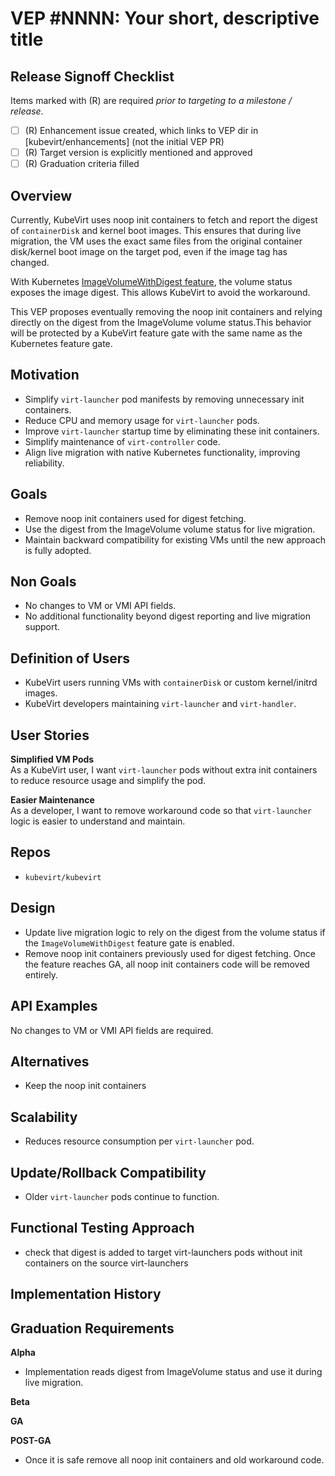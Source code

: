 # VEP #NNNN: Your short, descriptive title

## Release Signoff Checklist

Items marked with (R) are required *prior to targeting to a milestone / release*.

- [ ] (R) Enhancement issue created, which links to VEP dir in [kubevirt/enhancements] (not the initial VEP PR)
- [ ] (R) Target version is explicitly mentioned and approved
- [ ] (R) Graduation criteria filled

## Overview

Currently, KubeVirt uses noop init containers to fetch and report the digest of `containerDisk` and kernel boot images. This ensures that during live migration, the VM uses the exact same files from the original container disk/kernel boot image on the target pod, even if the image tag has changed.

With Kubernetes [ImageVolumeWithDigest feature](https://github.com/kubernetes/enhancements/issues/5365), the volume status exposes the image digest. This allows KubeVirt to avoid the workaround.

This VEP proposes eventually removing the noop init containers and relying directly on the digest from the ImageVolume volume status.This behavior will be protected by a KubeVirt feature gate with the same name as the Kubernetes feature gate.

## Motivation

- Simplify `virt-launcher` pod manifests by removing unnecessary init containers.
- Reduce CPU and memory usage for `virt-launcher` pods.
- Improve `virt-launcher` startup time by eliminating these init containers.
- Simplify maintenance of `virt-controller` code.
- Align live migration with native Kubernetes functionality, improving reliability.

## Goals

- Remove noop init containers used for digest fetching.
- Use the digest from the ImageVolume volume status for live migration.
- Maintain backward compatibility for existing VMs until the new approach is fully adopted.


## Non Goals

- No changes to VM or VMI API fields.
- No additional functionality beyond digest reporting and live migration support.

## Definition of Users

- KubeVirt users running VMs with `containerDisk` or custom kernel/initrd images.
- KubeVirt developers maintaining `virt-launcher` and `virt-handler`.

## User Stories


**Simplified VM Pods**  
As a KubeVirt user, I want `virt-launcher` pods without extra init containers to reduce resource usage and simplify the pod.

**Easier Maintenance**  
As a developer, I want to remove workaround code so that `virt-launcher` logic is easier to understand and maintain.

## Repos

- `kubevirt/kubevirt`

## Design

- Update live migration logic to rely on the digest from the volume status if the `ImageVolumeWithDigest` feature gate is enabled. 
- Remove noop init containers previously used for digest fetching. Once the feature reaches GA, all noop init containers code will be removed entirely.

## API Examples

No changes to VM or VMI API fields are required.


## Alternatives

- Keep the noop init containers

## Scalability

- Reduces resource consumption per `virt-launcher` pod.


## Update/Rollback Compatibility

- Older `virt-launcher` pods continue to function.


## Functional Testing Approach

- check that digest is added to target virt-launchers pods without init containers on the source virt-launchers

## Implementation History

<!--
For example:
01-02-1921: Implemented mechanism for doing great stuff. PR: <LINK>.
03-04-1922: Added support for doing even greater stuff. PR: <LINK>.
-->

## Graduation Requirements

<!--
The requirements for graduating to each stage.
Example:
### Alpha
- [ ] Feature gate guards all code changes
- [ ] Initial implementation supporting only X and Y use-cases

### Beta
- [ ] Implementation supports all X use-cases

It is not necessary to have all the requirements for all stages in the initial VEP.
They can be added later as the feature progresses, and there is more clarity towards its future.

Refer to https://github.com/kubevirt/community/blob/main/design-proposals/feature-lifecycle.md#releases for more details
-->

**Alpha**
- Implementation reads digest from ImageVolume status and use it during live migration.

**Beta**

**GA**

**POST-GA**
- Once it is safe remove all noop init containers and old workaround code.
